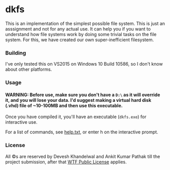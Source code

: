 # dkfs

This is an implementation of the simplest possible file system. This is just an asssignment and not for any actual use. It can help you if you want to understand how file systems work by doing some trivial tasks on the file system. For this, we have created our own super-inefficient filesystem.

### Building

I've only tested this on VS2015 on Windows 10 Build 10586, so I don't know about other platforms.

### Usage

#### WARNING: Before use, make sure you don't have a `D:\` as it will override it, and you will lose your data. I'd suggest making a virtual hard disk (.vhd) file of ~10-100MB and then use this executable.

Once you have compiled it, you'll have an executable (`dkfs.exe`) for interactive use.

For a list of commands, see [help.txt](help.txt), or enter h on the interactive prompt.

### License

All :copyright:s are reserved by Devesh Khandelwal and Ankit Kumar Pathak till the project submission, after that [WTF Public License](http://www.wtfpl.net/) applies.
